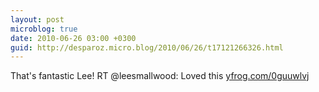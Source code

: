 ```yaml
---
layout: post
microblog: true
date: 2010-06-26 03:00 +0300
guid: http://desparoz.micro.blog/2010/06/26/t17121266326.html
---
```

That's fantastic Lee! RT @leesmallwood: Loved this [yfrog.com/0guuwlvj](http://yfrog.com/0guuwlvj)
